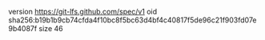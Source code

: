 version https://git-lfs.github.com/spec/v1
oid sha256:b19b1b9cb74cfda4f10bc8f5bc63d4bf4c40817f5de96c21f903fd07e9b4087f
size 46
